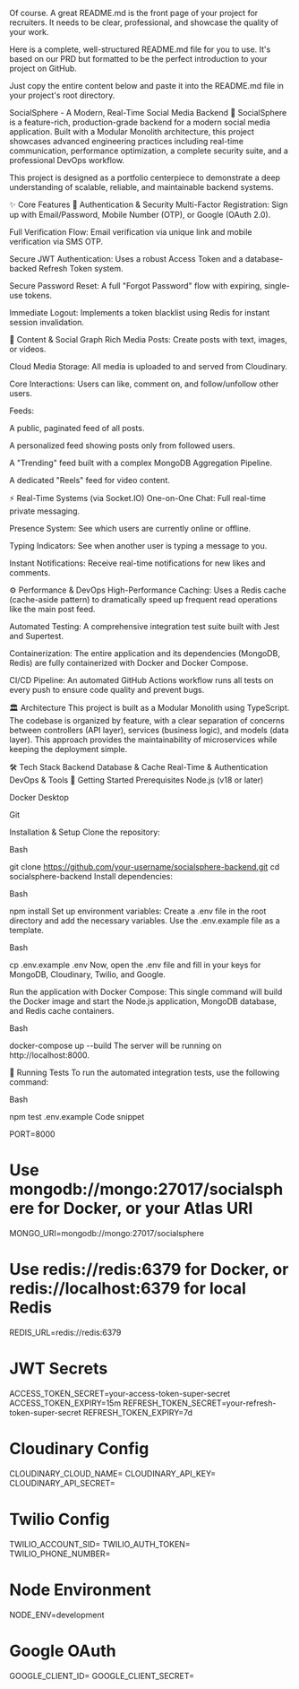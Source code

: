 Of course. A great README.md is the front page of your project for recruiters. It needs to be clear, professional, and showcase the quality of your work.

Here is a complete, well-structured README.md file for you to use. It's based on our PRD but formatted to be the perfect introduction to your project on GitHub.

Just copy the entire content below and paste it into the README.md file in your project's root directory.

SocialSphere - A Modern, Real-Time Social Media Backend 🚀
SocialSphere is a feature-rich, production-grade backend for a modern social media application. Built with a Modular Monolith architecture, this project showcases advanced engineering practices including real-time communication, performance optimization, a complete security suite, and a professional DevOps workflow.

This project is designed as a portfolio centerpiece to demonstrate a deep understanding of scalable, reliable, and maintainable backend systems.

✨ Core Features
🔐 Authentication & Security
Multi-Factor Registration: Sign up with Email/Password, Mobile Number (OTP), or Google (OAuth 2.0).

Full Verification Flow: Email verification via unique link and mobile verification via SMS OTP.

Secure JWT Authentication: Uses a robust Access Token and a database-backed Refresh Token system.

Secure Password Reset: A full "Forgot Password" flow with expiring, single-use tokens.

Immediate Logout: Implements a token blacklist using Redis for instant session invalidation.

📝 Content & Social Graph
Rich Media Posts: Create posts with text, images, or videos.

Cloud Media Storage: All media is uploaded to and served from Cloudinary.

Core Interactions: Users can like, comment on, and follow/unfollow other users.

Feeds:

A public, paginated feed of all posts.

A personalized feed showing posts only from followed users.

A "Trending" feed built with a complex MongoDB Aggregation Pipeline.

A dedicated "Reels" feed for video content.

⚡ Real-Time Systems (via Socket.IO)
One-on-One Chat: Full real-time private messaging.

Presence System: See which users are currently online or offline.

Typing Indicators: See when another user is typing a message to you.

Instant Notifications: Receive real-time notifications for new likes and comments.

⚙️ Performance & DevOps
High-Performance Caching: Uses a Redis cache (cache-aside pattern) to dramatically speed up frequent read operations like the main post feed.

Automated Testing: A comprehensive integration test suite built with Jest and Supertest.

Containerization: The entire application and its dependencies (MongoDB, Redis) are fully containerized with Docker and Docker Compose.

CI/CD Pipeline: An automated GitHub Actions workflow runs all tests on every push to ensure code quality and prevent bugs.

🏛️ Architecture
This project is built as a Modular Monolith using TypeScript. The codebase is organized by feature, with a clear separation of concerns between controllers (API layer), services (business logic), and models (data layer). This approach provides the maintainability of microservices while keeping the deployment simple.

🛠️ Tech Stack
Backend
Database & Cache
Real-Time & Authentication
DevOps & Tools
🚀 Getting Started
Prerequisites
Node.js (v18 or later)

Docker Desktop

Git

Installation & Setup
Clone the repository:

Bash

git clone https://github.com/your-username/socialsphere-backend.git
cd socialsphere-backend
Install dependencies:

Bash

npm install
Set up environment variables:
Create a .env file in the root directory and add the necessary variables. Use the .env.example file as a template.

Bash

cp .env.example .env
Now, open the .env file and fill in your keys for MongoDB, Cloudinary, Twilio, and Google.

Run the application with Docker Compose:
This single command will build the Docker image and start the Node.js application, MongoDB database, and Redis cache containers.

Bash

docker-compose up --build
The server will be running on http://localhost:8000.

🧪 Running Tests
To run the automated integration tests, use the following command:

Bash

npm test
.env.example
Code snippet

PORT=8000

# Use mongodb://mongo:27017/socialsphere for Docker, or your Atlas URI
MONGO_URI=mongodb://mongo:27017/socialsphere

# Use redis://redis:6379 for Docker, or redis://localhost:6379 for local Redis
REDIS_URL=redis://redis:6379

# JWT Secrets
ACCESS_TOKEN_SECRET=your-access-token-super-secret
ACCESS_TOKEN_EXPIRY=15m
REFRESH_TOKEN_SECRET=your-refresh-token-super-secret
REFRESH_TOKEN_EXPIRY=7d

# Cloudinary Config
CLOUDINARY_CLOUD_NAME=
CLOUDINARY_API_KEY=
CLOUDINARY_API_SECRET=

# Twilio Config
TWILIO_ACCOUNT_SID=
TWILIO_AUTH_TOKEN=
TWILIO_PHONE_NUMBER=

# Node Environment
NODE_ENV=development

# Google OAuth
GOOGLE_CLIENT_ID=
GOOGLE_CLIENT_SECRET=







